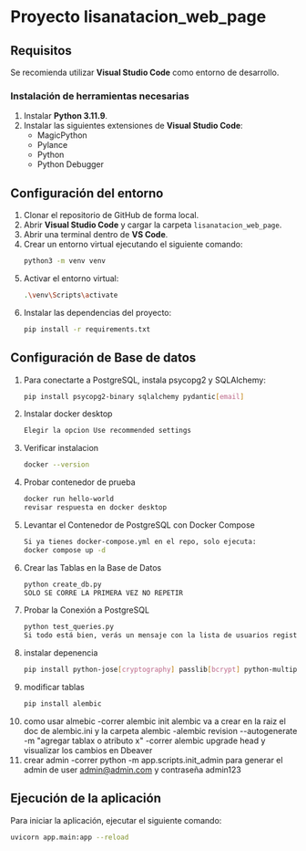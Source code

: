 # Proyecto lisanatacion_web_page

## Requisitos

Se recomienda utilizar **Visual Studio Code** como entorno de desarrollo.

### Instalación de herramientas necesarias
1. Instalar **Python 3.11.9**.
2. Instalar las siguientes extensiones de **Visual Studio Code**:
   - MagicPython
   - Pylance
   - Python
   - Python Debugger

## Configuración del entorno

1. Clonar el repositorio de GitHub de forma local.
2. Abrir **Visual Studio Code** y cargar la carpeta `lisanatacion_web_page`.
3. Abrir una terminal dentro de **VS Code**.
4. Crear un entorno virtual ejecutando el siguiente comando:
   ```sh
   python3 -m venv venv
   ```
5. Activar el entorno virtual:
   ```sh
   .\venv\Scripts\activate
   ```
6. Instalar las dependencias del proyecto:
   ```sh
   pip install -r requirements.txt
   ```
## Configuración de Base de datos
1. Para conectarte a PostgreSQL, instala psycopg2 y SQLAlchemy:
   ```sh
   pip install psycopg2-binary sqlalchemy pydantic[email]
   ```
2. Instalar docker desktop 
   ```sh    
   Elegir la opcion Use recommended settings
   ```
3. Verificar instalacion
   ```sh
   docker --version
   ```
4. Probar contenedor de prueba
   ```sh
   docker run hello-world 
   revisar respuesta en docker desktop
   ```
5. Levantar el Contenedor de PostgreSQL con Docker Compose
   ```sh
   Si ya tienes docker-compose.yml en el repo, solo ejecuta:
   docker compose up -d
   ```
6. Crear las Tablas en la Base de Datos
   ```sh
   python create_db.py
   SOLO SE CORRE LA PRIMERA VEZ NO REPETIR
   ```
7. Probar la Conexión a PostgreSQL
   ```sh
   python test_queries.py
   Si todo está bien, verás un mensaje con la lista de usuarios registrados.
   ```
8. instalar depenencia
   ```sh
   pip install python-jose[cryptography] passlib[bcrypt] python-multipart
   ```
9. modificar tablas 
   ```sh
   pip install alembic
   ```
10. como usar almebic
   -correr alembic init alembic va a crear en la raiz el doc de alembic.ini y la carpeta alembic 
   -alembic revision --autogenerate -m "agregar tablax o atributo x"
   -correr alembic upgrade head y visualizar los cambios en Dbeaver
11. crear admin
   -correr python -m app.scripts.init_admin para generar el admin de user admin@admin.com y contraseña admin123

## Ejecución de la aplicación
Para iniciar la aplicación, ejecutar el siguiente comando:
```sh
uvicorn app.main:app --reload
```

